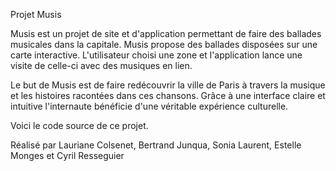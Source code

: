 Projet Musis

Musis est un projet de site et d'application permettant de faire des ballades musicales dans la capitale.
Musis propose des ballades disposées sur une carte interactive. L'utilisateur choisi une zone et l'application lance une visite de celle-ci avec des musiques en lien.

Le but de Musis est de faire redécouvrir la ville de Paris à travers la musique et les histoires racontées dans ces chansons. Grâce à une interface claire et intuitive l'internaute bénéficie d'une véritable expérience culturelle.

Voici le code source de ce projet.

Réalisé par Lauriane Colsenet, Bertrand Junqua, Sonia Laurent, Estelle Monges et Cyril Resseguier